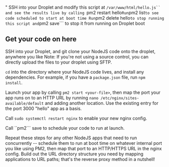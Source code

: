 "
    SSH into your Droplet and modify this script at ```/var/www/html/hello.js`` and see the results live by calling ```pm2 restart hello```
    Run ```pm2 list``` to see code scheduled to start at boot time
    Run ```pm2 delete hello``` to stop running this script and ```pm2 save``` to stop it from running on Droplet boot


## Get your code on here

SSH into your Droplet, and git clone your NodeJS code onto the droplet, anywhere you like
    Note: If you're not using a source control, you can directly upload the files to your droplet using SFTP. 

```cd``` into the directory where your NodeJS code lives, and install any dependencies. For example, if you have a ```package.json``` file, run ```npm install```.

Launch your app by calling ```pm2 start <your-file>```, then map the port your app runs on to an HTTP URL by running ```nano /etc/nginx/sites-available/default``` and adding another location. Use the existing entry for the port 3000 "hello" app as a basis.
   
Call ```sudo systemctl restart nginx``` to enable your new nginx config.

Call ``pm2``` save to schedule your code to run at launch.

Repeat these steps for any other NodeJS apps that need to run concurrently -- schedule them to run at boot time on whatever internal port you like using PM2, then map that port to an HTTP/HTTPS URL in the nginx config. Build out the URL directory structure you need by mapping applications to URL paths; that's the reverse proxy method in a nutshell! 

